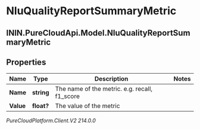 # NluQualityReportSummaryMetric

## ININ.PureCloudApi.Model.NluQualityReportSummaryMetric

## Properties

|Name | Type | Description | Notes|
|------------ | ------------- | ------------- | -------------|
| **Name** | **string** | The name of the metric. e.g. recall, f1_score | |
| **Value** | **float?** | The value of the metric | |



_PureCloudPlatform.Client.V2 214.0.0_
